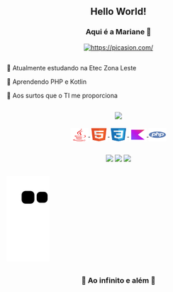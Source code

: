 <h2 align="center"> Hello World! </h2>

<div align="center">
  <h3> Aqui é a Mariane 🌸 </h3>
  <a href="https://picasion.com/"><img src="https://i.picasion.com/pic92/7df3e82fabb37fa3c3fb18acfce30def.gif" width="250" height="250" border="0" alt="https://picasion.com/" /></a>
</div>  

##

<div>
      <p> 🔭 Atualmente estudando na Etec Zona Leste </p>
      <p> 🌱 Aprendendo PHP e Kotlin </p>
      <p> 🥂 Aos surtos que o TI me proporciona </p> 
</div>      
  
##

<div align="center">
  <a href="https://github.com/MarianeBS">
  <img height="180em" src="https://github-readme-stats.vercel.app/api/top-langs/?username=MarianeBS&layout=compact&langs_count=7&theme=dracula"/>
</div>

<div align="center" style="display: inline_block"><br>
  <img align="center" alt="Java" height="30" width="40" src="https://raw.githubusercontent.com/devicons/devicon/master/icons/java/java-plain.svg">
  <img align="center" alt="HTML" height="30" width="40" src="https://raw.githubusercontent.com/devicons/devicon/master/icons/html5/html5-original.svg">
  <img align="center" alt="CSS" height="30" width="40" src="https://raw.githubusercontent.com/devicons/devicon/master/icons/css3/css3-original.svg">
  <img align="center" alt="Kotlin" height="30" width="40" src="https://raw.githubusercontent.com/devicons/devicon/master/icons/kotlin/kotlin-original.svg">
  <img align="center" alt="PHP" height="30" width="40" src="https://raw.githubusercontent.com/devicons/devicon/master/icons/php/php-plain.svg">
</div>
  
##
  
<div align="center"> 
  <a href="https://discordapp.com/users/Mah_Soul#6475" target="_blank"><img src="https://img.shields.io/badge/Discord-7289DA?style=for-the-badge&logo=discord&logoColor=white" target="_blank"></a> 
  <a href = "mailto:mariane.souza030405@gmail.com"><img src="https://img.shields.io/badge/-Gmail-%23333?style=for-the-badge&logo=gmail&logoColor=white" target="_blank"></a>
  <a href="https://www.linkedin.com/in/marianesouza05" target="_blank"><img src="https://img.shields.io/badge/-LinkedIn-%230077B5?style=for-the-badge&logo=linkedin&logoColor=white" target="_blank"></a> 
</div>

##

![snake gif](https://github.com/MarianeBS/MarianeBS/blob/output/github-contribution-grid-snake.svg)

##

<div align="center">
<h3> 🚀 Ao infinito e além 🚀 </h3>
</div>
